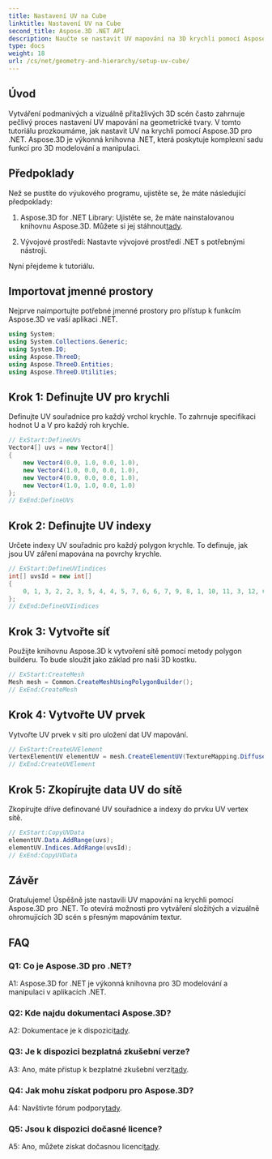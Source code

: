 ```yaml
---
title: Nastavení UV na Cube
linktitle: Nastavení UV na Cube
second_title: Aspose.3D .NET API
description: Naučte se nastavit UV mapování na 3D krychli pomocí Aspose.3D pro .NET. Vytvářejte vizuálně úžasné scény s přesným mapováním textur.
type: docs
weight: 18
url: /cs/net/geometry-and-hierarchy/setup-uv-cube/
---
```

## Úvod

Vytváření podmanivých a vizuálně přitažlivých 3D scén často zahrnuje pečlivý proces nastavení UV mapování na geometrické tvary. V tomto tutoriálu prozkoumáme, jak nastavit UV na krychli pomocí Aspose.3D pro .NET. Aspose.3D je výkonná knihovna .NET, která poskytuje komplexní sadu funkcí pro 3D modelování a manipulaci.

## Předpoklady

Než se pustíte do výukového programu, ujistěte se, že máte následující předpoklady:

1. Aspose.3D for .NET Library: Ujistěte se, že máte nainstalovanou knihovnu Aspose.3D. Můžete si jej stáhnout[tady](https://releases.aspose.com/3d/net/).

2. Vývojové prostředí: Nastavte vývojové prostředí .NET s potřebnými nástroji.

Nyní přejdeme k tutoriálu.

## Importovat jmenné prostory

Nejprve naimportujte potřebné jmenné prostory pro přístup k funkcím Aspose.3D ve vaší aplikaci .NET.

```csharp
using System;
using System.Collections.Generic;
using System.IO;
using Aspose.ThreeD;
using Aspose.ThreeD.Entities;
using Aspose.ThreeD.Utilities;
```

## Krok 1: Definujte UV pro krychli

Definujte UV souřadnice pro každý vrchol krychle. To zahrnuje specifikaci hodnot U a V pro každý roh krychle.

```csharp
// ExStart:DefineUVs
Vector4[] uvs = new Vector4[]
{
    new Vector4(0.0, 1.0, 0.0, 1.0),
    new Vector4(1.0, 0.0, 0.0, 1.0),
    new Vector4(0.0, 0.0, 0.0, 1.0),
    new Vector4(1.0, 1.0, 0.0, 1.0)
};
// ExEnd:DefineUVs
```

## Krok 2: Definujte UV indexy

Určete indexy UV souřadnic pro každý polygon krychle. To definuje, jak jsou UV záření mapována na povrchy krychle.

```csharp
// ExStart:DefineUVIindices
int[] uvsId = new int[]
{
    0, 1, 3, 2, 2, 3, 5, 4, 4, 5, 7, 6, 6, 7, 9, 8, 1, 10, 11, 3, 12, 0, 2, 13
};
// ExEnd:DefineUVIindices
```

## Krok 3: Vytvořte síť

Použijte knihovnu Aspose.3D k vytvoření sítě pomocí metody polygon builderu. To bude sloužit jako základ pro naši 3D kostku.

```csharp
// ExStart:CreateMesh
Mesh mesh = Common.CreateMeshUsingPolygonBuilder();
// ExEnd:CreateMesh
```

## Krok 4: Vytvořte UV prvek

Vytvořte UV prvek v síti pro uložení dat UV mapování.

```csharp
// ExStart:CreateUVElement
VertexElementUV elementUV = mesh.CreateElementUV(TextureMapping.Diffuse, MappingMode.PolygonVertex, ReferenceMode.IndexToDirect);
// ExEnd:CreateUVElement
```

## Krok 5: Zkopírujte data UV do sítě

Zkopírujte dříve definované UV souřadnice a indexy do prvku UV vertex sítě.

```csharp
// ExStart:CopyUVData
elementUV.Data.AddRange(uvs);
elementUV.Indices.AddRange(uvsId);
// ExEnd:CopyUVData
```

## Závěr

Gratulujeme! Úspěšně jste nastavili UV mapování na krychli pomocí Aspose.3D pro .NET. To otevírá možnosti pro vytváření složitých a vizuálně ohromujících 3D scén s přesným mapováním textur.

## FAQ

### Q1: Co je Aspose.3D pro .NET?

A1: Aspose.3D for .NET je výkonná knihovna pro 3D modelování a manipulaci v aplikacích .NET.

### Q2: Kde najdu dokumentaci Aspose.3D?

 A2: Dokumentace je k dispozici[tady](https://reference.aspose.com/3d/net/).

### Q3: Je k dispozici bezplatná zkušební verze?

 A3: Ano, máte přístup k bezplatné zkušební verzi[tady](https://releases.aspose.com/).

### Q4: Jak mohu získat podporu pro Aspose.3D?

 A4: Navštivte fórum podpory[tady](https://forum.aspose.com/c/3d/18).

### Q5: Jsou k dispozici dočasné licence?

 A5: Ano, můžete získat dočasnou licenci[tady](https://purchase.aspose.com/temporary-license/).